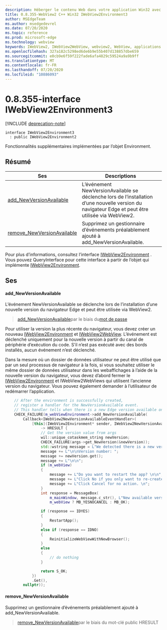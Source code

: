 ```yaml
---
description: Héberger le contenu Web dans votre application Win32 avec le contrôle Microsoft Edge WebView2
title: 0.8.355-WebView2 C++ Win32 IWebView2Environment3
author: MSEdgeTeam
ms.author: msedgedevrel
ms.date: 07/20/2020
ms.topic: reference
ms.prod: microsoft-edge
ms.technology: webview
keywords: IWebView2, IWebView2WebView, webview2, WebView, applications Win32, Win32, Edge
ms.openlocfilehash: 327a182c5298ed6de6b9e55b407d138857dbe659
ms.sourcegitcommit: e0cb9e6f59f222fade6afa4829c59524a9a9b9ff
ms.translationtype: MT
ms.contentlocale: fr-FR
ms.lasthandoff: 07/20/2020
ms.locfileid: "10886093"
---
```

# 0.8.355-interface IWebView2Environment3 

[!INCLUDE [deprecation-note](../../includes/deprecation-note.md)]

```
interface IWebView2Environment3
  : public IWebView2Environment2
```

Fonctionnalités supplémentaires implémentées par l’objet Environment.

## Résumé

 Ses                        | Descriptions
--------------------------------|---------------------------------------------
[add_NewVersionAvailable](#add_newversionavailable) | L’événement NewVersionAvailable se déclenche lors de l’installation d’une nouvelle version du navigateur Edge et peut être utilisée via WebView2.
[remove_NewVersionAvailable](#remove_newversionavailable) | Supprimez un gestionnaire d’événements préalablement ajouté à add_NewVersionAvailable.

Pour plus d’informations, consultez l’interface [IWebView2Environment](IWebView2Environment.md) . Vous pouvez QueryInterface pour cette interface à partir de l’objet qui implémente [IWebView2Environment](IWebView2Environment.md).

## Ses

#### add_NewVersionAvailable 

L’événement NewVersionAvailable se déclenche lors de l’installation d’une nouvelle version du navigateur Edge et peut être utilisée via WebView2.

> [add_NewVersionAvailable](#add_newversionavailable)par le biais du[mot de passe](IWebView2NewVersionAvailableEventHandler.md)

Pour utiliser la version la plus récente du navigateur, vous devez créer un nouveau [IWebView2Environment](IWebView2Environment.md) et [IWebView2WebView](IWebView2WebView.md). L’événement est déclenché uniquement pour la nouvelle version à partir du canal de périphérie d’exécution du code. S’il n’est pas exécuté avec des bords installés, aucun événement n’est déclenché.

Dans la mesure où un dossier de données utilisateur ne peut être utilisé que par un seul processus de navigateur à la fois, si vous souhaitez utiliser le même dossier de données utilisateur dans les webaffichages à l’aide de la nouvelle version du navigateur, vous devez d’abord fermer le [IWebView2Environment](IWebView2Environment.md) et IWebView2WebViews qui utilisent l’ancienne version du navigateur. Vous pouvez également demander à l’utilisateur de redémarrer l’application.

```cpp
    // After the environment is successfully created,
    // register a handler for the NewVersionAvailable event.
    // This handler tells when there is a new Edge version available on the machine.
    CHECK_FAILURE(m_webViewEnvironment->add_NewVersionAvailable(
        Callback<IWebView2NewVersionAvailableEventHandler>(
            [this](IWebView2Environment* sender, IWebView2NewVersionAvailableEventArgs* args)
                -> HRESULT {
                // Get the version value from args
                wil::unique_cotaskmem_string newVersion;
                CHECK_FAILURE(args->get_NewVersion(&newVersion));
                std::wstring message = L"We detected there is a new version for the browser.";
                message += L"\n\nVersion number: ";
                message += newVersion.get();
                message += L"\n\n";
                if (m_webView)
                {
                    message += L"Do you want to restart the app? \n\n";
                    message += L"Click No if you only want to re-create the webviews. \n";
                    message += L"Click Cancel for no action. \n";
                }
                int response = MessageBox(
                    m_mainWindow, message.c_str(), L"New available version",
                    m_webView ? MB_YESNOCANCEL : MB_OK);

                if (response == IDYES)
                {
                    RestartApp();
                }
                else if (response == IDNO)
                {
                    ReinitializeWebViewWithNewBrowser();
                }
                else
                {
                    // do nothing
                }

                return S_OK;
            })
            .Get(),
        nullptr));
```

#### remove_NewVersionAvailable 

Supprimez un gestionnaire d’événements préalablement ajouté à add_NewVersionAvailable.

> [remove_NewVersionAvailable](#remove_newversionavailable)par le biais du mot-clé public HRESULT

